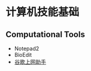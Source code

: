 # 计算机技能基础


## Computational Tools
* Notepad2
* BioEdit
* [谷歌上网助手](http://blog.ligene.cn/2020/04/08/ghelper/)
